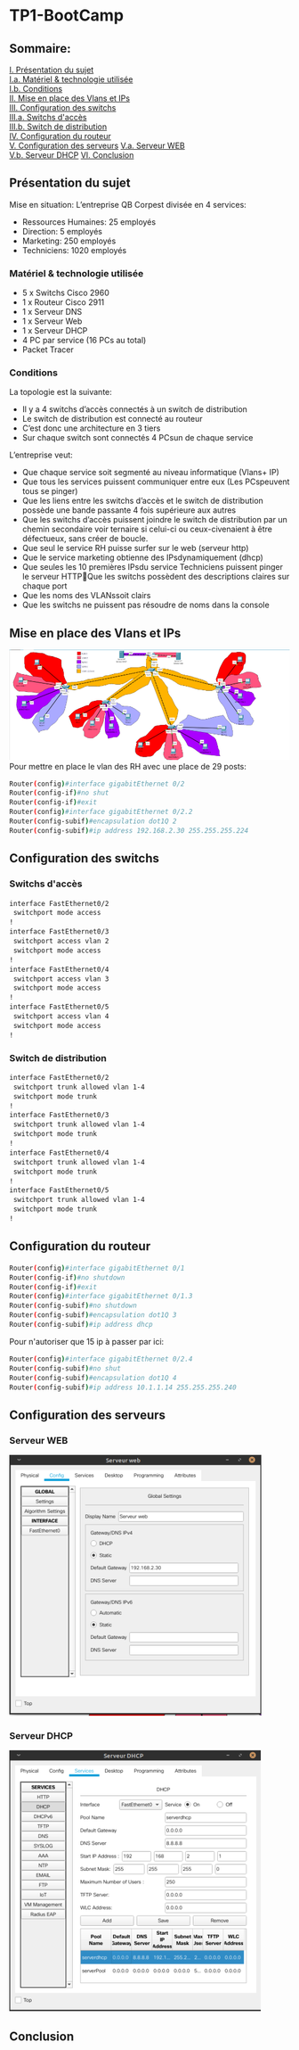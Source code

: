 # TP1-BootCamp

## Sommaire:
[I. Présentation du sujet](#Présentation-du-sujet)  
        [I.a. Matériel & technologie utilisée](#Matériel-&-technologie-utilisée)  
        [I.b. Conditions](#Conditions)  
[II. Mise en place des Vlans et IPs](#Mise-en-place-des-Vlans-et-IPs)  
[III. Configuration des switchs](#Configuration-des-switchs)   
    [III.a. Switchs d'accès](#Switchs-d'accès)  
    [III.b. Switch de distribution](#Switch-de-distribution)  
[IV. Configuration du routeur](#Configuration-du-routeur)  
[V. Configuration des serveurs](#Configuration-des-serveurs) 
    [V.a. Serveur WEB](#Serveur-WEB)  
    [V.b. Serveur DHCP](#Serveur-DHCP)
[VI. Conclusion](#Conclusion)

## Présentation du sujet  
Mise en situation: 
L’entreprise QB Corpest divisée en 4 services:
* Ressources Humaines: 25 employés
* Direction: 5 employés
* Marketing: 250 employés
* Techniciens: 1020 employés
### Matériel  & technologie utilisée
* 5 x Switchs Cisco  2960
* 1 x Routeur Cisco 2911
* 1 x Serveur DNS
* 1 x Serveur Web
* 1 x Serveur DHCP
* 4 PC par service (16 PCs au total)
* Packet Tracer
### Conditions  
La topologie est la suivante:
* Il y a 4 switchs d’accès connectés à un switch de distribution
* Le switch de distribution est connecté au routeur
* C’est donc une architecture en 3 tiers
* Sur chaque switch sont connectés 4 PCsun de chaque service  

L’entreprise veut:
* Que chaque service soit segmenté au niveau informatique (Vlans+ IP)
* Que tous les services puissent communiquer entre eux (Les PCspeuvent tous se pinger)
* Que les liens entre les switchs d’accès et le switch de distribution possède une bande passante 4 fois    supérieure aux autres 
* Que les switchs d’accès puissent joindre le switch de distribution par un chemin secondaire voir ternaire si celui-ci ou ceux-civenaient à être défectueux, sans créer de boucle.
* Que seul le service RH puisse surfer sur le web (serveur http)
* Que le service marketing obtienne des IPsdynamiquement (dhcp)
* Que seules les 10 premières IPsdu service Techniciens puissent pinger le serveur HTTPQue les switchs possèdent des descriptions claires sur chaque port
* Que les noms des VLANssoit clairs
* Que les switchs ne puissent pas résoudre de noms dans la console

## Mise en place des Vlans et IPs  
![topo](topo.png)
Pour mettre en place le vlan des RH avec une place de 29 posts:
```bash
Router(config)#interface gigabitEthernet 0/2
Router(config-if)#no shut
Router(config-if)#exit
Router(config)#interface gigabitEthernet 0/2.2
Router(config-subif)#encapsulation dot1Q 2
Router(config-subif)#ip address 192.168.2.30 255.255.255.224
```

## Configuration des switchs  
### Switchs d'accès  
```bash
interface FastEthernet0/2
 switchport mode access
!
interface FastEthernet0/3
 switchport access vlan 2
 switchport mode access
!
interface FastEthernet0/4
 switchport access vlan 3
 switchport mode access
!
interface FastEthernet0/5
 switchport access vlan 4
 switchport mode access
!
```
### Switch de distribution  
```bash
interface FastEthernet0/2
 switchport trunk allowed vlan 1-4
 switchport mode trunk
!
interface FastEthernet0/3
 switchport trunk allowed vlan 1-4
 switchport mode trunk
!
interface FastEthernet0/4
 switchport trunk allowed vlan 1-4
 switchport mode trunk
!
interface FastEthernet0/5
 switchport trunk allowed vlan 1-4
 switchport mode trunk
!
```
## Configuration du routeur  
```bash
Router(config)#interface gigabitEthernet 0/1
Router(config-if)#no shutdown 
Router(config-if)#exit
Router(config)#interface gigabitEthernet 0/1.3
Router(config-subif)#no shutdown 
Router(config-subif)#encapsulation dot1Q 3
Router(config-subif)#ip address dhcp
```
Pour n'autoriser que 15 ip à passer par ici:
```bash
Router(config)#interface gigabitEthernet 0/2.4
Router(config-subif)#no shut
Router(config-subif)#encapsulation dot1Q 4
Router(config-subif)#ip address 10.1.1.14 255.255.255.240
```
## Configuration des serveurs  
### Serveur WEB  
![serveurweb](serveurweb.png)
### Serveur DHCP  
![serveurdhcp](serveurdhcp.png)

## Conclusion  